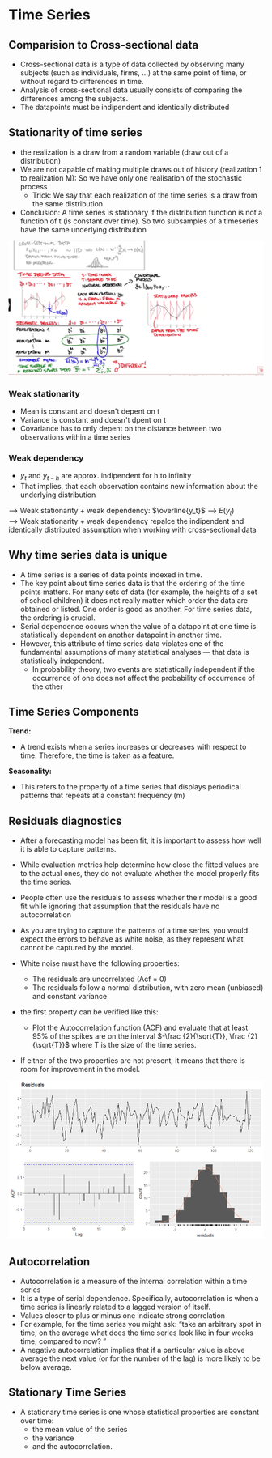 # Time Series
## Comparision to Cross-sectional data
- Cross-sectional data is a type of data collected by observing many subjects (such as individuals, firms, ...) at the same point of time, or without regard to differences in time. 
- Analysis of cross-sectional data usually consists of comparing the differences among the subjects.
- The datapoints must be indipendent and identically distributed 

## Stationarity of time series
- the realization is a draw from a random variable (draw out of a distribution)
- We are not capable of making multiple draws out of history (realization 1 to realization M): So we have only one realisation of the stochastic process
    - Trick: We say that each realization of the time series is a draw from the same distribution 
- Conclusion: A time series is stationary if the distribution function is not a function of t (is constant over time). So two subsamples of a timeseries have the same underlying distribution

![](../pictures/stationary.png)

### Weak stationarity
- Mean is constant and doesn't depent on t
- Variance is constant and doesn't dpent on t
- Covariance has to only depent on the distance between two observations within a time series

### Weak dependency
- $y_{t}$ and $y_{t-h}$ are approx. indipendent for h to infinity
- That implies, that each observation contains new information about the underlying distribution

--> Weak stationarity + weak dependency: $\overline{y_t}$ --> $E(y_t)$ <br>
--> Weak stationarity + weak dependency repalce the indipendent and identically distributed assumption when working with cross-sectional data

## Why time series data is unique
- A time series is a series of data points indexed in time. 
- The key point about time series data is that the ordering of the time points matters. For many sets of data (for example, the heights of a set of school children) it does not really matter which order the data are obtained or listed. One order is good as another. For time series data, the ordering is crucial.
- Serial dependence occurs when the value of a datapoint at one time is statistically dependent on another datapoint in another time. 
- However, this attribute of time series data violates one of the fundamental assumptions of many statistical analyses — that data is statistically independent.
   - In probability theory, two events are statistically independent if the occurrence of one does not affect the probability of occurrence of the other 

## Time Series Components
__Trend:__ <br>
- A trend exists when a series increases or decreases with respect to time. Therefore, the time is taken as a feature. 

__Seasonality:__ <br>
- This refers to the property of a time series that displays periodical patterns that repeats at a constant frequency (m)

## Residuals diagnostics
- After a forecasting model has been fit, it is important to assess how well it is able to capture patterns. 
- While evaluation metrics help determine how close the fitted values are to the actual ones, they do not evaluate whether the model properly fits the time series.
- People often use the residuals to assess whether their model is a good fit while ignoring that assumption that the residuals have no autocorrelation
- As you are trying to capture the patterns of a time series, you would expect the errors to behave as white noise, as they represent what cannot be captured by the model. 
- White noise must have the following properties:
   - The residuals are uncorrelated (Acf = 0)
   - The residuals follow a normal distribution, with zero mean (unbiased) and constant variance
   
- the first property can be verified like this:
   - Plot the Autocorrelation function (ACF) and evaluate that at least 95% of the spikes are on the interval $-\frac {2}{\sqrt{T}}, \frac {2}{\sqrt{T}}$ where T is the size of the time series.
- If either of the two properties are not present, it means that there is room for improvement in the model.

![](../pictures/interval.png)

## Autocorrelation
- Autocorrelation is a measure of the internal correlation within a time series
- It is a type of serial dependence. Specifically, autocorrelation is when a time series is linearly related to a lagged version of itself. 
- Values closer to plus or minus one indicate strong correlation
- For example, for the time series you might ask: “take an arbitrary spot in time, on the average what does the time series look like in four weeks time, compared to now? ”
- A negative autocorrelation implies that if a particular value is above average the next value (or for the number of the lag) is more likely to be below average. 

## Stationary Time Series
- A stationary time series is one whose statistical properties are constant over time:
   - the mean value of the series
   - the variance
   - and the autocorrelation. 






